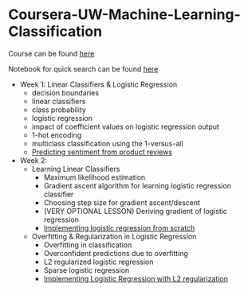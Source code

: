 # Coursera-UW-Machine-Learning-Classification

Course can be found [here](https://www.coursera.org/learn/ml-classification)

Notebook for quick search can be found [here](https://ssq.github.io/2017/08/19/Coursera%20UW%20Machine%20Learning%20Specialization%20Notebook/)

- Week 1: Linear Classifiers & Logistic Regression
  - decision boundaries
  - linear classifiers
  - class probability
  - logistic regression
  - impact of coefficient values on logistic regression output
  - 1-hot encoding
  - multiclass classification using the 1-versus-all
  - [Predicting sentiment from product reviews](https://github.com/SSQ/Coursera-UW-Machine-Learning-Classification/tree/master/Programming%20Assignment%201)
- Week 2: 
  - Learning Linear Classifiers
      - Maximum likelihood estimation
      - Gradient ascent algorithm for learning logistic regression classifier
      - Choosing step size for gradient ascent/descent
      - (VERY OPTIONAL LESSON) Deriving gradient of logistic regression
      - [Implementing logistic regression from scratch](https://github.com/SSQ/Coursera-UW-Machine-Learning-Classification/tree/master/Programming%20Assignment%202)  
  - Overfitting & Regularization in Logistic Regression
      - Overfitting in classification
      - Overconfident predictions due to overfitting
      - L2 regularized logistic regression
      - Sparse logistic regression
      - [Implementing Logistic Regression with L2 regularization](https://github.com/SSQ/Coursera-UW-Machine-Learning-Classification/tree/master/Programming%20Assignment%203)

